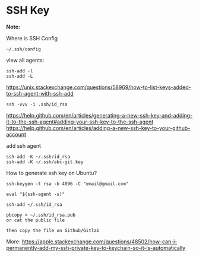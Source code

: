 # SSH Key

**Note:** 



Where is SSH Config
```
~/.ssh/config
```






view all agents:
```
ssh-add -l
ssh-add -L
```
https://unix.stackexchange.com/questions/58969/how-to-list-keys-added-to-ssh-agent-with-ssh-add





```
ssh -vvv -i .ssh/id_rsa
```
https://help.github.com/en/articles/generating-a-new-ssh-key-and-adding-it-to-the-ssh-agent#adding-your-ssh-key-to-the-ssh-agent
https://help.github.com/en/articles/adding-a-new-ssh-key-to-your-github-account





add ssh agent
```
ssh-add -K ~/.ssh/id_rsa
ssh-add -K ~/.ssh/abc-git.key
```


How to generate ssh key on Ubuntu?
```
ssh-keygen -t rsa -b 4096 -C "email@gmail.com"

eval "$(ssh-agent -s)"

ssh-add ~/.ssh/id_rsa

pbcopy < ~/.ssh/id_rsa.pub
or cat the public file

then copy the file on Github/Gitlab
```


More:
https://apple.stackexchange.com/questions/48502/how-can-i-permanently-add-my-ssh-private-key-to-keychain-so-it-is-automatically	

